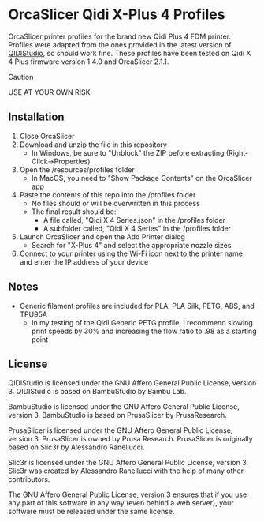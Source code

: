 # OrcaSlicer Qidi X-Plus 4 Profiles
OrcaSlicer printer profiles for the brand new Qidi Plus 4 FDM printer.  Profiles were adapted from the ones provided in the latest version of [QIDIStudio](https://github.com/QIDITECH/QIDIStudio), so should work fine.  These profiles have been tested on Qidi X 4 Plus firmware version 1.4.0 and OrcaSlicer 2.1.1.
> [!CAUTION]
> USE AT YOUR OWN RISK

## Installation
1. Close OrcaSlicer
2. Download and unzip the file in this repository
   - In Windows, be sure to "Unblock" the ZIP before extracting (Right-Click->Properties)
3. Open the /resources/profiles folder
   - In MacOS, you need to "Show Package Contents" on the OrcaSlicer app
4. Paste the contents of this repo into the /profiles folder
   - No files should or will be overwritten in this process
   - The final result should be:
     - A file called, "Qidi X 4 Series.json" in the /profiles folder
     - A subfolder called, "Qidi X 4 Series" in the /profiles folder
6. Launch OrcaSlicer and open the Add Printer dialog
   - Search for "X-Plus 4" and select the appropriate nozzle sizes
7. Connect to your printer using the Wi-Fi icon next to the printer name and enter the IP address of your device

## Notes
- Generic filament profiles are included for PLA, PLA Silk, PETG, ABS, and TPU95A
  - In my testing of the Qidi Generic PETG profile, I recommend slowing print speeds by 30% and increasing the flow ratio to .98 as a starting point  

## License
QIDIStudio is licensed under the GNU Affero General Public License, version 3. QIDIStudio is based on BambuStudio by Bambu Lab.

BambuStudio is licensed under the GNU Affero General Public License, version 3. BambuStudio is based on PrusaSlicer by PrusaResearch.

PrusaSlicer is licensed under the GNU Affero General Public License, version 3. PrusaSlicer is owned by Prusa Research. PrusaSlicer is originally based on Slic3r by Alessandro Ranellucci.

Slic3r is licensed under the GNU Affero General Public License, version 3. Slic3r was created by Alessandro Ranellucci with the help of many other contributors.

The GNU Affero General Public License, version 3 ensures that if you use any part of this software in any way (even behind a web server), your software must be released under the same license.
